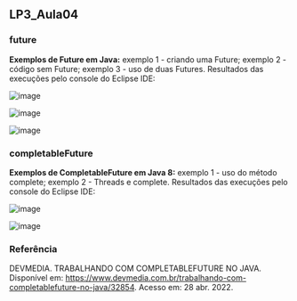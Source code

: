 ## LP3_Aula04

### future
**Exemplos de Future em Java:** exemplo 1 - criando uma Future; exemplo 2 - código sem Future; exemplo 3 - uso de duas Futures. Resultados das execuções pelo console do Eclipse IDE:  

![image](https://user-images.githubusercontent.com/70042571/165008370-eacd795c-da6c-406d-b749-3456e787160e.png)  

![image](https://user-images.githubusercontent.com/70042571/165008426-403d602e-347d-461f-b071-ff3eb5ad3c43.png)  

![image](https://user-images.githubusercontent.com/70042571/165008469-4012f235-1e05-4fe0-ace7-72fb4c510653.png)

### completableFuture
**Exemplos de CompletableFuture em Java 8:** exemplo 1 - uso do método complete; exemplo 2 - Threads e complete. Resultados das execuções pelo console do Eclipse IDE:  

![image](https://user-images.githubusercontent.com/70042571/165008807-4e3c368b-59aa-467f-9011-aea46539a5f4.png)  

![image](https://user-images.githubusercontent.com/70042571/165008836-c69babf6-536c-43a7-a4e4-7d13648e0efa.png)


### Referência
DEVMEDIA. TRABALHANDO COM COMPLETABLEFUTURE NO JAVA. Disponível em: https://www.devmedia.com.br/trabalhando-com-completablefuture-no-java/32854. Acesso em: 28 abr. 2022.
